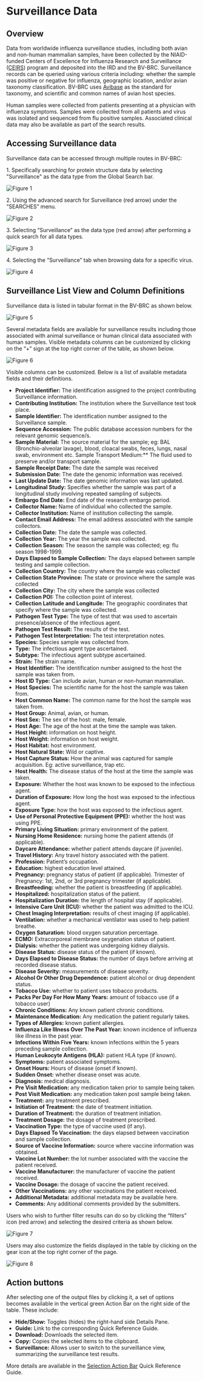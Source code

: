 # Surveillance Data

## Overview
Data from worldwide influenza surveillance studies, including both avian and non-human mammalian samples, have been collected by the NIAID-funded Centers of Excellence for Influenza Research and Surveillance ([CEIRS](https://www.niaidceirs.org/)) program and deposited into the IRD and the BV-BRC.  Surveillance records can be queried using various criteria including: whether the sample was positive or negative for influenza, geographic location, and/or avian taxonomy classification. BV-BRC uses [Avibase](https://avibase.bsc-eoc.org/avibase.jsp?lang=EN) as the standard for taxonomy, and scientific and common names of avian host species. 

Human samples were collected from patients presenting at a physician with influenza symptoms. Samples were collected from all patients and virus was isolated and sequenced from flu positive samples. Associated clinical data may also be available as part of the search results.

## Accessing Surveillance data

Surveillance data can be accessed through multiple routes in BV-BRC: 

1\. Specifically searching for protein structure data by selecting "Surveillance" as the data type from the Global Search bar.

![Figure 1](../images/surveillance_Picture1.png "Figure 1")

2\. Using the advanced search for Surveillance (red arrow) under the “SEARCHES” menu. 

![Figure 2](../images/surveillance_Picture2.png "Figure 2")

3\. Selecting “Surveillance” as the data type (red arrow) after performing a quick search for all data types. 

![Figure 3](../images/surveillance_Picture3.png "Figure 3")

4\. Selecting the “Surveillance” tab when browsing data for a specific virus.  

![Figure 4](../images/surveillance_Picture4.png "Figure 4")

## Surveillance List View and Column Definitions

Surveillance data is listed in tabular format in the BV-BRC as shown below. 

![Figure 5](../images/surveillance_Picture5.png "Figure 5")

Several metadata fields are available for surveillance results including those associated with animal surveillance or human clinical data associated with human samples. Visible metadata columns can be customized by clicking on the “+” sign at the top right corner of the table, as shown below. 

![Figure 6](../images/surveillance_Picture6.png "Figure 6")

Visible columns can be customized. Below is a list of available metadata fields and their definitions. 

* **Project Identifier:** The identification assigned to the project contributing Surveillance information. 
* **Contributing Institution:** The institution where the Surveillance test took place. 
* **Sample Identifier:** The identification number assigned to the Surveillance sample. 
* **Sequence Accession:** The public database accession numbers for the relevant genomic sequence/s. 
* **Sample Material:** The source material for the sample; eg: BAL (Bronchio-alveolar lavage), blood, cloacal swabs, feces, lungs, nasal swab, environment etc. 
Sample Transport Medium:** The fluid used to preserve and/or transport sample. 
* **Sample Receipt Date:** The date the sample was received
* **Submission Date:** The date the genomic information was received. 
* **Last Update Date:** The date genomic information was last updated. 
* **Longitudinal Study:** Specifies whether the sample was part of a longitudinal study involving repeated sampling of subjects. 
* **Embargo End Date:** End date of the research embargo period. 
* **Collector Name:** Name of individual who collected the sample. 
* **Collector Institution:** Name of institution collecting the sample.
* **Contact Email Address:** The email address associated with the sample collectors. 
* **Collection Date:** The date the sample was collected. 
* **Collection Year:** The year the sample was collected.
* **Collection Season:** The season the sample was collected; eg: flu season 1998-1999.
* **Days Elapsed to Sample Collection:** The days elapsed between sample testing and sample collection. 
* **Collection Country:** The country where the sample was collected
* **Collection State Province:** The state or province where the sample was collected
* **Collection City:** The city where the sample was collected
* **Collection POI:** The collection point of interest. 
* **Collection Latitude and Longitude:** The geographic coordinates that specify where the sample was collected. 
* **Pathogen Test Type:** The type of test that was used to ascertain presence/absence of the infectious agent. 
* **Pathogen Test Result:** The results of the test. 
* **Pathogen Test Interpretation:** The test interpretation notes. 
* **Species:** Species sample was collected from.
* **Type:** The infectious agent type ascertained. 
* **Subtype:** The infectious agent subtype ascertained.
* **Strain:** The strain name. 
* **Host Identifier:** The identification number assigned to the host the sample was taken from. 
* **Host ID Type:** Can include avian, human or non-human mammalian. 
* **Host Species:** The scientific name for the host the sample was taken from. 
* **Host Common Name:** The common name for the host the sample was taken from.
* **Host Group:** Animal, avian, or human. 
* **Host Sex:** The sex of the host: male, female.
* **Host Age:** The age of the host at the time the sample was taken. 
* **Host Height:** information on host height.  
* **Host Weight:** information on host weight. 
* **Host Habitat:** host environment.  
* **Host Natural State:** Wild or captive. 
* **Host Capture Status:** How the animal was captured for sample acquisition. Eg: active surveillance, trap etc. 
* **Host Health:** The disease status of the host at the time the sample was taken.
* **Exposure:** Whether the host was known to be exposed to the infectious agent. 
* **Duration of Exposure:** How long the host was exposed to the infectious agent. 
* **Exposure Type:** how the host was exposed to the infectious agent. 
* **Use of Personal Protective Equipment (PPE):** whether the host was using PPE. 
* **Primary Living Situation:** primary environment of the patient. 
* **Nursing Home Residence:** nursing home the patient attends (if applicable).
* **Daycare Attendance:** whether patient attends daycare (if juvenile).
* **Travel History:** Any travel history associated with the patient. 
* **Profession:** Patient’s occupation. 
* **Education:** highest education level attained. 
* **Pregnancy:** pregnancy status of patient (if applicable).
Trimester of Pregnancy: 1st, 2nd, or 3rd pregnancy trimester (if applicable).
* **Breastfeeding:** whether the patient is breastfeeding (if applicable). 
* **Hospitalized:** hospitalization status of the patient. 
* **Hospitalization Duration:** the length of hospital stay (if applicable). 
* **Intensive Care Unit (ICU):** whether the patient was admitted to the ICU. 
* **Chest Imaging Interpretation:** results of chest imaging (if applicable). 
* **Ventilation:** whether a mechanical ventilator was used to help patient breathe.
* **Oxygen Saturation:** blood oxygen saturation percentage. 
* **ECMO:** Extracorporeal membrane oxygenation status of patient. 
* **Dialysis:** whether the patient was undergoing kidney dialysis.
* **Disease Status:** disease status of the patient (if known). 
* **Days Elapsed to Disease Status:** the number of days before arriving at recorded disease status. 
* **Disease Severity:** measurements of disease severity. 
* **Alcohol Or Other Drug Dependence:** patient alcohol or drug dependent status. 
* **Tobacco Use:** whether to patient uses tobacco products. 
* **Packs Per Day For How Many Years:** amount of tobacco use (if a tobacco user)
* **Chronic Conditions:** Any known patient chronic conditions. 
* **Maintenance Medication:** Any medication the patient regularly takes. 
* **Types of Allergies:** known patient allergies. 
* **Influenza Like Illness Over The Past Year:** known incidence of influenza like illness in the past year. 
* **Infections Within Five Years:** known infections within the 5 years preceding sample collection. 
* **Human Leukocyte Antigens (HLA):** patient HLA type (if known).
* **Symptoms:** patient associated symptoms. 
* **Onset Hours:** Hours of disease (onset if known).
* **Sudden Onset:** whether disease onset was acute.
* **Diagnosis:** medical diagnosis.
* **Pre Visit Medication:** any medication taken prior to sample being taken.
* **Post Visit Medication:** any medication taken post sample being taken.
* **Treatment:** any treatment prescribed.
* **Initiation of Treatment:** the date of treatment initiation.
* **Duration of Treatment:** the duration of treatment initiation.
* **Treatment Dosage:** the dosage of treatment prescribed.
* **Vaccination Type:** the type of vaccine used (if any).
* **Days Elapsed To Vaccination:** the days elapsed between vaccination and sample collection. 
* **Source of Vaccine Information:** source where vaccine information was obtained. 
* **Vaccine Lot Number:** the lot number associated with the vaccine the patient received. 
* **Vaccine Manufacturer:** the manufacturer of vaccine the patient received.
* **Vaccine Dosage:** the dosage of vaccine the patient received.
* **Other Vaccinations:** any other vaccinations the patient received.
* **Additional Metadata:** additional metadata may be available here. 
* **Comments:** Any additional comments provided by the submitters.

Users who wish to further filter results can do so by clicking the “filters” icon (red arrow) and selecting the desired criteria as shown below.   

![Figure 7](../images/surveillance_Picture7.png "Figure 7")

Users may also customize the fields displayed in the table by clicking on the gear icon at the top right corner of the page. 

![Figure 8](../images/surveillance_Picture8.png "Figure 8")

## Action buttons

After selecting one of the output files by clicking it, a set of options becomes available in the vertical green Action Bar on the right side of the table. These include:

* **Hide/Show:** Toggles (hides) the right-hand side Details Pane.
* **Guide:** Link to the corresponding Quick Reference Guide.
* **Download:** Downloads the selected item.
* **Copy:** Copies the selected items to the clipboard.
* **Surveillance:** Allows user to switch to the surveillance view, summarizing the surveillance test results.

More details are available in the [Selection Action Bar](../action_bar.html) Quick Reference Guide. 
